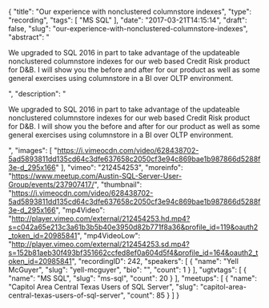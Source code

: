 {
  "title": "Our experience with nonclustered columnstore indexes",
  "type": "recording",
  "tags": [
    "MS SQL"
  ],
  "date": "2017-03-21T14:15:14",
  "draft": false,
  "slug": "our-experience-with-nonclustered-columnstore-indexes",
  "abstract": "<p>We upgraded to SQL 2016 in part to take advantage of the updateable nonclustered columnstore indexes for our web based Credit Risk product for D&B. I will show you the before and after for our product as well as some general exercises using columnstore in a BI over OLTP environment.</p>",
  "description": "<p>We upgraded to SQL 2016 in part to take advantage of the updateable nonclustered columnstore indexes for our web based Credit Risk product for D&B. I will show you the before and after for our product as well as some general exercises using columnstore in a BI over OLTP environment.</p>",
  "images": [
    "https://i.vimeocdn.com/video/628438702-5ad5893811dd135cd64c3dfe637658c2050cf3e94c869bae1b987866d5288f3e-d_295x166"
  ],
  "vimeo": "212454253",
  "moreinfo": "https://www.meetup.com/Austin-SQL-Server-User-Group/events/237907417/",
  "thumbnail": "https://i.vimeocdn.com/video/628438702-5ad5893811dd135cd64c3dfe637658c2050cf3e94c869bae1b987866d5288f3e-d_295x166",
  "mp4Video": "http://player.vimeo.com/external/212454253.hd.mp4?s=c042a65e213c3a61b3b5b40e3950d82b771f8a36&profile_id=119&oauth2_token_id=20985841",
  "mp4VideoLow": "http://player.vimeo.com/external/212454253.sd.mp4?s=152b81aeb30f493bf351662ccfed8ef0a604d5f4&profile_id=164&oauth2_token_id=20985841",
  "recordingID": 242,
  "speakers": [
    {
      "name": "Yell McGuyer",
      "slug": "yell-mcguyer",
      "bio": "",
      "count": 1
    }
  ],
  "ugtvtags": [
    {
      "name": "MS SQL",
      "slug": "ms-sql",
      "count": 20
    }
  ],
  "meetups": [
    {
      "name": "Capitol Area Central Texas Users of SQL Server",
      "slug": "capitol-area-central-texas-users-of-sql-server",
      "count": 85
    }
  ]
}